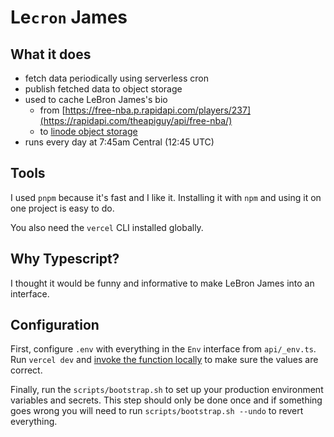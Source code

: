 # Le`cron` James

## What it does

- fetch data periodically using serverless cron
- publish fetched data to object storage
- used to cache LeBron James's bio 
  - from [https://free-nba.p.rapidapi.com/players/237](https://rapidapi.com/theapiguy/api/free-nba/)
  - to [linode object storage](https://sb-mirror.us-southeast-1.linodeobjects.com/lebron.json)
- runs every day at 7:45am Central (12:45 UTC)

## Tools

I used `pnpm` because it's fast and I like it. Installing it with `npm` and
using it on one project is easy to do.

You also need the `vercel` CLI installed globally.

## Why Typescript?

I thought it would be funny and informative to make LeBron James into an interface.

## Configuration

First, configure `.env` with everything in the `Env` interface from `api/_env.ts`. Run `vercel dev` and [invoke the function locally](localhost:3000/api/lecron-james) to make sure the values are correct.

Finally, run the `scripts/bootstrap.sh` to set up your production environment variables and secrets. This step should only be done once and if something goes wrong you will need to run `scripts/bootstrap.sh --undo` to revert everything.
